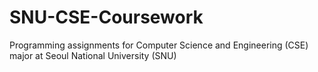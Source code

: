 # SNU-CSE-Coursework
Programming assignments for Computer Science and Engineering (CSE) major at Seoul National University (SNU)
